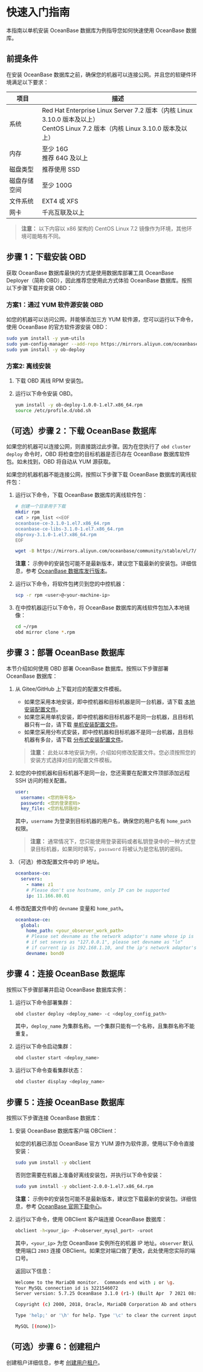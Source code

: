 # 快速入门指南

本指南以单机安装 OceanBase 数据库为例指导您如何快速使用 OceanBase 数据库。

## 前提条件

在安装 OceanBase 数据库之前，确保您的机器可以连接公网。并且您的软硬件环境满足以下要求：

| 项目 | 描述 |
| ---- | --- |
| 系统     | Red Hat Enterprise Linux Server 7.2 版本（内核 Linux 3.10.0 版本及以上） <br /> CentOS Linux 7.2 版本（内核 Linux 3.10.0 版本及以上）    |
| 内存     | 至少 16G   <br /> 推荐 64G 及以上|
| 磁盘类型   | 推荐使用 SSD|
| 磁盘存储空间 | 至少 100G|
| 文件系统   | EXT4 戓 XFS|
| 网卡     | 千兆互联及以上|

 >**注意：** 以下内容以 x86 架构的 CentOS Linux 7.2 镜像作为环境，其他环境可能略有不同。

## 步骤 1：下载安装 OBD

获取 OceanBase 数据库最快的方式是使用数据库部署工具 OceanBase Deployer（简称 OBD），因此推荐您使用此方式体验 OceanBase 数据库。按照以下步骤下载并安装 OBD：

### 方案1：通过 YUM 软件源安装 OBD

如您的机器可以访问公网，并能够添加三方 YUM 软件源，您可以运行以下命令，使用 OceanBase 的官方软件源安装 OBD：

   ```bash
   sudo yum install -y yum-utils
   sudo yum-config-manager --add-repo https://mirrors.aliyun.com/oceanbase/OceanBase.repo
   sudo yum install -y ob-deploy
   ```

### 方案2: 离线安装

1. 下载 OBD 离线 RPM 安装包。

2. 运行以下命令安装 OBD。

    ```bash
    yum install -y ob-deploy-1.0.0-1.el7.x86_64.rpm
    source /etc/profile.d/obd.sh
    ```

## （可选）步骤 2：下载 OceanBase 数据库

如果您的机器可以连接公网，则直接跳过此步骤。因为在您执行了 `obd cluster deploy` 命令时，OBD 将检查您的目标机器是否已存在 OceanBase 数据库软件包。如未找到，OBD 将自动从 YUM 源获取。

如果您的机器机器不能连接公网，按照以下步骤下载 OceanBase 数据库的离线软件包：

1. 运行以下命令，下载 OceanBase 数据库的离线软件包：

    ```bash
    # 创建一个目录用于下载
    mkdir rpm
    cat > rpm_list <<EOF
    oceanbase-ce-3.1.0-1.el7.x86_64.rpm
    oceanbase-ce-libs-3.1.0-1.el7.x86_64.rpm
    obproxy-3.1.0-1.el7.x86_64.rpm
    EOF

    wget -B https://mirrors.aliyun.com/oceanbase/community/stable/el/7/x86_64/ -i rpm_list -P rpm
    ```

    **注意：** 示例中的安装包可能不是最新版本，建议您下载最新的安装包。详细信息，参考 [OceanBase 数据库发行版本](https://github.com/oceanbase/oceanbase/releases)。

2. 运行以下命令，将软件包拷贝到您的中控机器：

    ```bash
    scp -r rpm <user>@<your-machine-ip>
    ```

3. 在中控机器运行以下命令，将 OceanBase 数据库的离线软件包加入本地镜像：

    ```bash
    cd ~/rpm
    obd mirror clone *.rpm
    ```

## 步骤 3：部署 OceanBase 数据库

本节介绍如何使用 OBD 部署 OceanBase 数据库。按照以下步骤部署 OceanBase 数据库：

1. 从 Gitee/GitHub 上下载对应的配置文件模板。

    - 如果您采用本地安装，即中控机器和目标机器是同一台机器，请下载 [本地安装配置文件](https://gitee.com/oceanbase/obdeploy/blob/master/example/mini-local-example.yaml)。
    - 如果您采用单机安装，即中控机器和目标机器不是同一台机器，且目标机器只有一台，请下载 [单机安装配置文件](https://gitee.com/oceanbase/obdeploy/blob/master/example/mini-single-example.yaml)。
    - 如果您采用分布式安装，即中控机器和目标机器不是同一台机器，且目标机器有多台，请下载 [分布式安装配置文件](https://gitee.com/oceanbase/obdeploy/blob/master/example/mini-distributed-example.yaml)。
    > **注意：** 此处以本地安装为例，介绍如何修改配置文件。您必须按照您的安装方式选择对应的配置文件模板。

2. 如您的中控机器和目标机器不是同一台，您还需要在配置文件顶部添加远程 SSH 访问的相关配置。

    ```yaml
    user:
      username: <您的账号名>
      password: <您的登录密码>
      key_file: <您的私钥路径>
    ```

    其中，`username` 为登录到目标机器的用户名，确保您的用户名有 `home_path` 权限。
    > **注意：** 通常情况下，您只能使用登录密码或者私钥登录中的一种方式登录目标机器，如果同时填写，`password` 将被认为是您私钥的密码。

3. （可选）修改配置文件中的 IP 地址。

    ```yaml
    oceanbase-ce:
      servers:
        - name: z1
        # Please don't use hostname, only IP can be supported
        ip: 11.166.80.01
    ```

4. 修改配置文件中的 `devname` 变量和 `home_path`。

    ```yaml
    oceanbase-ce:
      global:
        home_path: <your_observer_work_path>
        # Please set devname as the network adaptor's name whose ip is in the setting of severs.
        # if set severs as "127.0.0.1", please set devname as "lo"
        # if current ip is 192.168.1.10, and the ip's network adaptor'sname is "eth0", please use "eth0"
        devname: bond0
    ```

## 步骤 4：连接 OceanBase 数据库

按照以下步骤部署并启动 OceanBase 数据库实例：

1. 运行以下命令部署集群：

    ```bash
    obd cluster deploy <deploy_name> -c <deploy_config_path>
    ```

   其中，`deploy_name` 为集群名称。一个集群只能有一个名称，且集群名称不能重复。

2. 运行以下命令启动集群：

    ```bash
    obd cluster start <deploy_name>
    ```

3. 运行以下命令查看集群状态：

    ```bash
    obd cluster display <deploy_name>
    ```

## 步骤 5：连接 OceanBase 数据库

按照以下步骤连接 OceanBase 数据库：

1. 安装 OceanBase 数据库客户端 OBClient：

    如您的机器已添加 OceanBase 官方 YUM 源作为软件源，使用以下命令直接安装：

    ```bash
    sudo yum install -y obclient
    ```

    否则您需要在机器上准备好离线安装包，并执行以下命令安装：

    ```bash
    sudo yum install -y obclient-2.0.0-1.el7.x86_64.rpm 
    ```

    **注意：** 示例中的安装包可能不是最新版本，建议您下载最新的安装包。详细信息，参考 [OceanBase 官网下载中心](https://github.com/oceanbase/oceanbase/releases)。

2. 运行以下命令，使用 OBClient 客户端连接 OceanBase 数据库：

    ```bash
    obclient -h<your_ip> -P<observer_mysql_port> -uroot
    ```

    其中，`<your_ip>` 为您 OceanBase 实例所在的机器 IP 地址。`observer` 默认使用端口 `2883` 连接 OBClient。如果您对端口做了更改，此处使用您实际的端口号。

    返回以下信息：

    ```bash
    Welcome to the MariaDB monitor.  Commands end with ; or \g.
    Your MySQL connection id is 3221546072
    Server version: 5.7.25 OceanBase 3.1.0 (r1-) (Built Apr  7 2021 08:14:49)

    Copyright (c) 2000, 2018, Oracle, MariaDB Corporation Ab and others.

    Type 'help;' or '\h' for help. Type '\c' to clear the current input statement.

    MySQL [(none)]>
    ```

## （可选）步骤 6：创建租户

创建租户详细信息，参考 [创建用户租户](https://open.oceanbase.com/docs/community/oceanbase-database/V3.1.0/create-a-user-tenant)。
